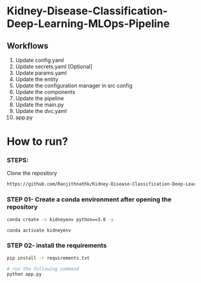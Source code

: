 # Kidney-Disease-Classification-Deep-Learning-MLOps-Pipeline

## Workflows

1. Update config.yaml
2. Update secrets.yaml [Optional]
3. Update params.yaml
4. Update the entity
5. Update the configuration manager in src config
6. Update the components
7. Update the pipeline 
8. Update the main.py
9. Update the dvc.yaml
10. app.py

# How to run?
### STEPS:

Clone the repository

```bash
https://github.com/Ranjithnathk/Kidney-Disease-Classification-Deep-Learning-MLOps-Pipeline
```
### STEP 01- Create a conda environment after opening the repository

```bash
conda create -n kidneyenv python==3.8 -y
```

```bash
conda activate kidneyenv
```


### STEP 02- install the requirements
```bash
pip install -r requirements.txt
```

```bash
# run the following command
python app.py
```
